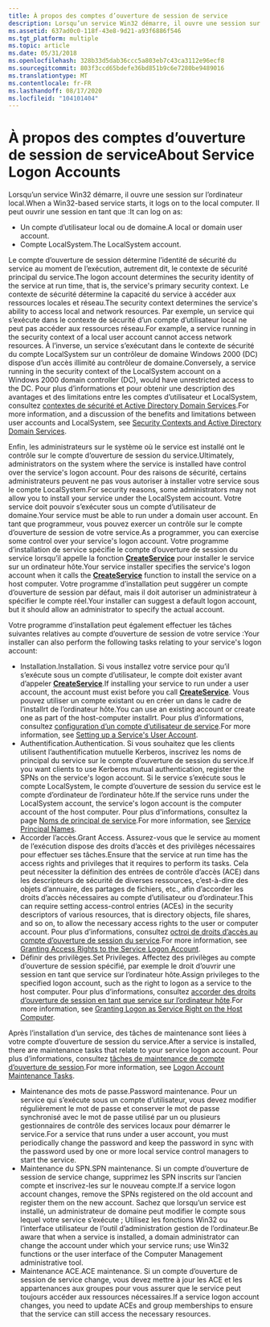 ```yaml
---
title: À propos des comptes d’ouverture de session de service
description: Lorsqu’un service Win32 démarre, il ouvre une session sur l’ordinateur local.
ms.assetid: 637ad0c0-118f-43e8-9d21-a93f6886f546
ms.tgt_platform: multiple
ms.topic: article
ms.date: 05/31/2018
ms.openlocfilehash: 328b33d5dab36ccc5a803eb7c43ca3112e96ecf8
ms.sourcegitcommit: 803f3ccd65bdefe36bd851b9c6e7280be9489016
ms.translationtype: MT
ms.contentlocale: fr-FR
ms.lasthandoff: 08/17/2020
ms.locfileid: "104101404"
---
```

# <a name="about-service-logon-accounts"></a><span data-ttu-id="834bc-103">À propos des comptes d’ouverture de session de service</span><span class="sxs-lookup"><span data-stu-id="834bc-103">About Service Logon Accounts</span></span>

<span data-ttu-id="834bc-104">Lorsqu’un service Win32 démarre, il ouvre une session sur l’ordinateur local.</span><span class="sxs-lookup"><span data-stu-id="834bc-104">When a Win32-based service starts, it logs on to the local computer.</span></span> <span data-ttu-id="834bc-105">Il peut ouvrir une session en tant que :</span><span class="sxs-lookup"><span data-stu-id="834bc-105">It can log on as:</span></span>

-   <span data-ttu-id="834bc-106">Un compte d’utilisateur local ou de domaine.</span><span class="sxs-lookup"><span data-stu-id="834bc-106">A local or domain user account.</span></span>
-   <span data-ttu-id="834bc-107">Compte LocalSystem.</span><span class="sxs-lookup"><span data-stu-id="834bc-107">The LocalSystem account.</span></span>

<span data-ttu-id="834bc-108">Le compte d’ouverture de session détermine l’identité de sécurité du service au moment de l’exécution, autrement dit, le contexte de sécurité principal du service.</span><span class="sxs-lookup"><span data-stu-id="834bc-108">The logon account determines the security identity of the service at run time, that is, the service's primary security context.</span></span> <span data-ttu-id="834bc-109">Le contexte de sécurité détermine la capacité du service à accéder aux ressources locales et réseau.</span><span class="sxs-lookup"><span data-stu-id="834bc-109">The security context determines the service's ability to access local and network resources.</span></span> <span data-ttu-id="834bc-110">Par exemple, un service qui s’exécute dans le contexte de sécurité d’un compte d’utilisateur local ne peut pas accéder aux ressources réseau.</span><span class="sxs-lookup"><span data-stu-id="834bc-110">For example, a service running in the security context of a local user account cannot access network resources.</span></span> <span data-ttu-id="834bc-111">À l’inverse, un service s’exécutant dans le contexte de sécurité du compte LocalSystem sur un contrôleur de domaine Windows 2000 (DC) dispose d’un accès illimité au contrôleur de domaine.</span><span class="sxs-lookup"><span data-stu-id="834bc-111">Conversely, a service running in the security context of the LocalSystem account on a Windows 2000 domain controller (DC), would have unrestricted access to the DC.</span></span> <span data-ttu-id="834bc-112">Pour plus d’informations et pour obtenir une description des avantages et des limitations entre les comptes d’utilisateur et LocalSystem, consultez [contextes de sécurité et Active Directory Domain Services](security-contexts-and-active-directory-domain-services.md).</span><span class="sxs-lookup"><span data-stu-id="834bc-112">For more information, and a discussion of the benefits and limitations between user accounts and LocalSystem, see [Security Contexts and Active Directory Domain Services](security-contexts-and-active-directory-domain-services.md).</span></span>

<span data-ttu-id="834bc-113">Enfin, les administrateurs sur le système où le service est installé ont le contrôle sur le compte d’ouverture de session du service.</span><span class="sxs-lookup"><span data-stu-id="834bc-113">Ultimately, administrators on the system where the service is installed have control over the service's logon account.</span></span> <span data-ttu-id="834bc-114">Pour des raisons de sécurité, certains administrateurs peuvent ne pas vous autoriser à installer votre service sous le compte LocalSystem.</span><span class="sxs-lookup"><span data-stu-id="834bc-114">For security reasons, some administrators may not allow you to install your service under the LocalSystem account.</span></span> <span data-ttu-id="834bc-115">Votre service doit pouvoir s’exécuter sous un compte d’utilisateur de domaine.</span><span class="sxs-lookup"><span data-stu-id="834bc-115">Your service must be able to run under a domain user account.</span></span> <span data-ttu-id="834bc-116">En tant que programmeur, vous pouvez exercer un contrôle sur le compte d’ouverture de session de votre service.</span><span class="sxs-lookup"><span data-stu-id="834bc-116">As a programmer, you can exercise some control over your service's logon account.</span></span> <span data-ttu-id="834bc-117">Votre programme d’installation de service spécifie le compte d’ouverture de session du service lorsqu’il appelle la fonction [**CreateService**](/windows/desktop/api/winsvc/nf-winsvc-createservicea) pour installer le service sur un ordinateur hôte.</span><span class="sxs-lookup"><span data-stu-id="834bc-117">Your service installer specifies the service's logon account when it calls the [**CreateService**](/windows/desktop/api/winsvc/nf-winsvc-createservicea) function to install the service on a host computer.</span></span> <span data-ttu-id="834bc-118">Votre programme d’installation peut suggérer un compte d’ouverture de session par défaut, mais il doit autoriser un administrateur à spécifier le compte réel.</span><span class="sxs-lookup"><span data-stu-id="834bc-118">Your installer can suggest a default logon account, but it should allow an administrator to specify the actual account.</span></span>

<span data-ttu-id="834bc-119">Votre programme d’installation peut également effectuer les tâches suivantes relatives au compte d’ouverture de session de votre service :</span><span class="sxs-lookup"><span data-stu-id="834bc-119">Your installer can also perform the following tasks relating to your service's logon account:</span></span>

-   <span data-ttu-id="834bc-120">Installation.</span><span class="sxs-lookup"><span data-stu-id="834bc-120">Installation.</span></span> <span data-ttu-id="834bc-121">Si vous installez votre service pour qu’il s’exécute sous un compte d’utilisateur, le compte doit exister avant d’appeler [**CreateService**](/windows/desktop/api/winsvc/nf-winsvc-createservicea).</span><span class="sxs-lookup"><span data-stu-id="834bc-121">If installing your service to run under a user account, the account must exist before you call [**CreateService**](/windows/desktop/api/winsvc/nf-winsvc-createservicea).</span></span> <span data-ttu-id="834bc-122">Vous pouvez utiliser un compte existant ou en créer un dans le cadre de l’installrt de l’ordinateur hôte.</span><span class="sxs-lookup"><span data-stu-id="834bc-122">You can use an existing account or create one as part of the host-computer installrt.</span></span> <span data-ttu-id="834bc-123">Pour plus d’informations, consultez [configuration d’un compte d’utilisateur de service](setting-up-a-serviceampaposs-user-account.md).</span><span class="sxs-lookup"><span data-stu-id="834bc-123">For more information, see [Setting up a Service's User Account](setting-up-a-serviceampaposs-user-account.md).</span></span>
-   <span data-ttu-id="834bc-124">Authentification.</span><span class="sxs-lookup"><span data-stu-id="834bc-124">Authentication.</span></span> <span data-ttu-id="834bc-125">Si vous souhaitez que les clients utilisent l’authentification mutuelle Kerberos, inscrivez les noms de principal du service sur le compte d’ouverture de session du service.</span><span class="sxs-lookup"><span data-stu-id="834bc-125">If you want clients to use Kerberos mutual authentication, register the SPNs on the service's logon account.</span></span> <span data-ttu-id="834bc-126">Si le service s’exécute sous le compte LocalSystem, le compte d’ouverture de session du service est le compte d’ordinateur de l’ordinateur hôte.</span><span class="sxs-lookup"><span data-stu-id="834bc-126">If the service runs under the LocalSystem account, the service's logon account is the computer account of the host computer.</span></span> <span data-ttu-id="834bc-127">Pour plus d'informations, consultez la page [Noms de principal de service](service-principal-names.md).</span><span class="sxs-lookup"><span data-stu-id="834bc-127">For more information, see [Service Principal Names](service-principal-names.md).</span></span>
-   <span data-ttu-id="834bc-128">Accorder l’accès.</span><span class="sxs-lookup"><span data-stu-id="834bc-128">Grant Access.</span></span> <span data-ttu-id="834bc-129">Assurez-vous que le service au moment de l’exécution dispose des droits d’accès et des privilèges nécessaires pour effectuer ses tâches.</span><span class="sxs-lookup"><span data-stu-id="834bc-129">Ensure that the service at run time has the access rights and privileges that it requires to perform its tasks.</span></span> <span data-ttu-id="834bc-130">Cela peut nécessiter la définition des entrées de contrôle d’accès (ACE) dans les descripteurs de sécurité de diverses ressources, c’est-à-dire des objets d’annuaire, des partages de fichiers, etc., afin d’accorder les droits d’accès nécessaires au compte d’utilisateur ou d’ordinateur.</span><span class="sxs-lookup"><span data-stu-id="834bc-130">This can require setting access-control entries (ACEs) in the security descriptors of various resources, that is directory objects, file shares, and so on, to allow the necessary access rights to the user or computer account.</span></span> <span data-ttu-id="834bc-131">Pour plus d’informations, consultez [octroi de droits d’accès au compte d’ouverture de session du service](granting-access-rights-to-the-service-logon-account.md).</span><span class="sxs-lookup"><span data-stu-id="834bc-131">For more information, see [Granting Access Rights to the Service Logon Account](granting-access-rights-to-the-service-logon-account.md).</span></span>
-   <span data-ttu-id="834bc-132">Définir des privilèges.</span><span class="sxs-lookup"><span data-stu-id="834bc-132">Set Privileges.</span></span> <span data-ttu-id="834bc-133">Affectez des privilèges au compte d’ouverture de session spécifié, par exemple le droit d’ouvrir une session en tant que service sur l’ordinateur hôte.</span><span class="sxs-lookup"><span data-stu-id="834bc-133">Assign privileges to the specified logon account, such as the right to logon as a service to the host computer.</span></span> <span data-ttu-id="834bc-134">Pour plus d’informations, consultez [accorder des droits d’ouverture de session en tant que service sur l’ordinateur hôte](granting-logon-as-service-right-on-the-host-computer.md).</span><span class="sxs-lookup"><span data-stu-id="834bc-134">For more information, see [Granting Logon as Service Right on the Host Computer](granting-logon-as-service-right-on-the-host-computer.md).</span></span>

<span data-ttu-id="834bc-135">Après l’installation d’un service, des tâches de maintenance sont liées à votre compte d’ouverture de session du service.</span><span class="sxs-lookup"><span data-stu-id="834bc-135">After a service is installed, there are maintenance tasks that relate to your service logon account.</span></span> <span data-ttu-id="834bc-136">Pour plus d’informations, consultez [tâches de maintenance de compte d’ouverture de session](logon-account-maintenance-tasks.md).</span><span class="sxs-lookup"><span data-stu-id="834bc-136">For more information, see [Logon Account Maintenance Tasks](logon-account-maintenance-tasks.md).</span></span>

-   <span data-ttu-id="834bc-137">Maintenance des mots de passe.</span><span class="sxs-lookup"><span data-stu-id="834bc-137">Password maintenance.</span></span> <span data-ttu-id="834bc-138">Pour un service qui s’exécute sous un compte d’utilisateur, vous devez modifier régulièrement le mot de passe et conserver le mot de passe synchronisé avec le mot de passe utilisé par un ou plusieurs gestionnaires de contrôle des services locaux pour démarrer le service.</span><span class="sxs-lookup"><span data-stu-id="834bc-138">For a service that runs under a user account, you must periodically change the password and keep the password in sync with the password used by one or more local service control managers to start the service.</span></span>
-   <span data-ttu-id="834bc-139">Maintenance du SPN.</span><span class="sxs-lookup"><span data-stu-id="834bc-139">SPN maintenance.</span></span> <span data-ttu-id="834bc-140">Si un compte d’ouverture de session de service change, supprimez les SPN inscrits sur l’ancien compte et inscrivez-les sur le nouveau compte.</span><span class="sxs-lookup"><span data-stu-id="834bc-140">If a service logon account changes, remove the SPNs registered on the old account and register them on the new account.</span></span> <span data-ttu-id="834bc-141">Sachez que lorsqu’un service est installé, un administrateur de domaine peut modifier le compte sous lequel votre service s’exécute ; Utilisez les fonctions Win32 ou l’interface utilisateur de l’outil d’administration gestion de l’ordinateur.</span><span class="sxs-lookup"><span data-stu-id="834bc-141">Be aware that when a service is installed, a domain administrator can change the account under which your service runs; use Win32 functions or the user interface of the Computer Management administrative tool.</span></span>
-   <span data-ttu-id="834bc-142">Maintenance ACE.</span><span class="sxs-lookup"><span data-stu-id="834bc-142">ACE maintenance.</span></span> <span data-ttu-id="834bc-143">Si un compte d’ouverture de session de service change, vous devez mettre à jour les ACE et les appartenances aux groupes pour vous assurer que le service peut toujours accéder aux ressources nécessaires.</span><span class="sxs-lookup"><span data-stu-id="834bc-143">If a service logon account changes, you need to update ACEs and group memberships to ensure that the service can still access the necessary resources.</span></span>

 

 